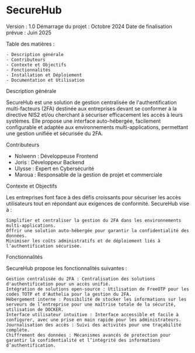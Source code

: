 # SecureHub
Version : 1.0
Démarrage du projet : Octobre 2024
Date de finalisation prévue : Juin 2025

Table des matières : 

    - Description générale
    - Contributeurs
    - Contexte et Objectifs
    - Fonctionnalités
    - Installation et Déploiement
    - Documentation et Utilisation

Description générale

SecureHub est une solution de gestion centralisée de l'authentification multi-facteurs (2FA) destinée aux entreprises devant se conformer à la directive NIS2 et/ou cherchant à sécuriser efficacement les accès à leurs systèmes. 
Elle propose une interface auto-hébergée, facilement configurable et adaptée aux environnements multi-applications, permettant une gestion unifiée et sécurisée du 2FA.

Contributeurs  
  - Nolwenn : Développeuse Frontend
  - Joris : Développeur Backend
  - Ulysse : Expert en Cybersécurité
  - Maroua : Responsable de la gestion de projet et commerciale

Contexte et Objectifs

Les entreprises font face à des défis croissants pour sécuriser les accès utilisateurs tout en répondant aux exigences de conformité. SecureHub vise à :

    Simplifier et centraliser la gestion du 2FA dans les environnements multi-applications.
    Offrir une solution auto-hébergée pour garantir la confidentialité des données.
    Minimiser les coûts administratifs et de déploiement liés à l’authentification sécurisée.

Fonctionnalités

SecureHub propose les fonctionnalités suivantes :

    Gestion centralisée du 2FA : Centralisation des solutions d'authentification pour un accès unifié.
    Intégration de solutions open-source : Utilisation de FreeOTP pour les codes TOTP et d'Authelia pour la gestion du 2FA.
    Hébergement interne : Possibilité de stocker les informations sur les serveurs de l’entreprise pour une maîtrise totale de la sécurité, utilisation de DOCKER.
    Interface utilisateur intuitive : Interface accessible et facile à configurer, avec une prise en main rapide pour les administrateurs.
    Journalisation des accès : Suivi des activités pour une traçabilité complète.
    Chiffrement des données : Mécanismes avancés de protection pour garantir la confidentialité et l’intégrité des informations d’authentification.



  
